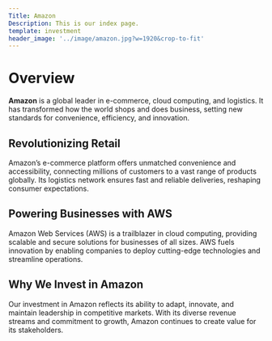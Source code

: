 ```yaml
---
Title: Amazon
Description: This is our index page.
template: investment
header_image: '../image/amazon.jpg?w=1920&crop-to-fit'
---
```


# Overview

**Amazon** is a global leader in e-commerce, cloud computing, and logistics. It has transformed how the world shops and does business, setting new standards for convenience, efficiency, and innovation.

## Revolutionizing Retail

Amazon’s e-commerce platform offers unmatched convenience and accessibility, connecting millions of customers to a vast range of products globally. Its logistics network ensures fast and reliable deliveries, reshaping consumer expectations.

## Powering Businesses with AWS

Amazon Web Services (AWS) is a trailblazer in cloud computing, providing scalable and secure solutions for businesses of all sizes. AWS fuels innovation by enabling companies to deploy cutting-edge technologies and streamline operations.

## Why We Invest in Amazon

Our investment in Amazon reflects its ability to adapt, innovate, and maintain leadership in competitive markets. With its diverse revenue streams and commitment to growth, Amazon continues to create value for its stakeholders.
